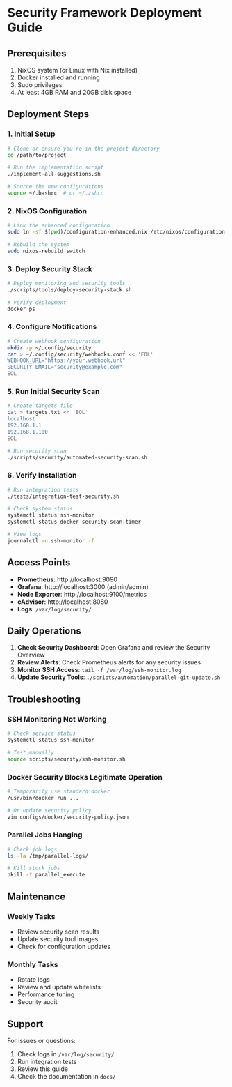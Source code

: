 # Security Framework Deployment Guide

## Prerequisites

1. NixOS system (or Linux with Nix installed)
2. Docker installed and running
3. Sudo privileges
4. At least 4GB RAM and 20GB disk space

## Deployment Steps

### 1. Initial Setup

```bash
# Clone or ensure you're in the project directory
cd /path/to/project

# Run the implementation script
./implement-all-suggestions.sh

# Source the new configurations
source ~/.bashrc  # or ~/.zshrc
```

### 2. NixOS Configuration

```bash
# Link the enhanced configuration
sudo ln -sf $(pwd)/configuration-enhanced.nix /etc/nixos/configuration.nix

# Rebuild the system
sudo nixos-rebuild switch
```

### 3. Deploy Security Stack

```bash
# Deploy monitoring and security tools
./scripts/tools/deploy-security-stack.sh

# Verify deployment
docker ps
```

### 4. Configure Notifications

```bash
# Create webhook configuration
mkdir -p ~/.config/security
cat > ~/.config/security/webhooks.conf << 'EOL'
WEBHOOK_URL="https://your.webhook.url"
SECURITY_EMAIL="security@example.com"
EOL
```

### 5. Run Initial Security Scan

```bash
# Create targets file
cat > targets.txt << 'EOL'
localhost
192.168.1.1
192.168.1.100
EOL

# Run security scan
./scripts/security/automated-security-scan.sh
```

### 6. Verify Installation

```bash
# Run integration tests
./tests/integration-test-security.sh

# Check system status
systemctl status ssh-monitor
systemctl status docker-security-scan.timer

# View logs
journalctl -u ssh-monitor -f
```

## Access Points

- **Prometheus**: http://localhost:9090
- **Grafana**: http://localhost:3000 (admin/admin)
- **Node Exporter**: http://localhost:9100/metrics
- **cAdvisor**: http://localhost:8080
- **Logs**: `/var/log/security/`

## Daily Operations

1. **Check Security Dashboard**: Open Grafana and review the Security Overview
2. **Review Alerts**: Check Prometheus alerts for any security issues
3. **Monitor SSH Access**: `tail -f /var/log/ssh-monitor.log`
4. **Update Security Tools**: `./scripts/automation/parallel-git-update.sh`

## Troubleshooting

### SSH Monitoring Not Working
```bash
# Check service status
systemctl status ssh-monitor

# Test manually
source scripts/security/ssh-monitor.sh
```

### Docker Security Blocks Legitimate Operation
```bash
# Temporarily use standard docker
/usr/bin/docker run ...

# Or update security policy
vim configs/docker/security-policy.json
```

### Parallel Jobs Hanging
```bash
# Check job logs
ls -la /tmp/parallel-logs/

# Kill stuck jobs
pkill -f parallel_execute
```

## Maintenance

### Weekly Tasks
- Review security scan results
- Update security tool images
- Check for configuration updates

### Monthly Tasks
- Rotate logs
- Review and update whitelists
- Performance tuning
- Security audit

## Support

For issues or questions:
1. Check logs in `/var/log/security/`
2. Run integration tests
3. Review this guide
4. Check the documentation in `docs/`
